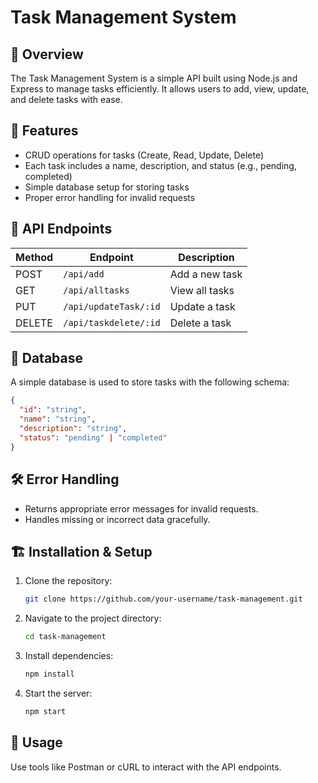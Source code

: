 # Task Management System

## 📌 Overview
The Task Management System is a simple API built using Node.js and Express to manage tasks efficiently. It allows users to add, view, update, and delete tasks with ease.

## 🚀 Features
- CRUD operations for tasks (Create, Read, Update, Delete)
- Each task includes a name, description, and status (e.g., pending, completed)
- Simple database setup for storing tasks
- Proper error handling for invalid requests

## 🔧 API Endpoints

| Method | Endpoint      | Description |
|--------|-------------|-------------|
| POST   | `/api/add`     | Add a new task |
| GET    | `/api/alltasks`     | View all tasks |
| PUT    | `/api/updateTask/:id` | Update a task |
| DELETE | `/api/taskdelete/:id` | Delete a task |

## 💾 Database
A simple database is used to store tasks with the following schema:

```json
{
  "id": "string",
  "name": "string",
  "description": "string",
  "status": "pending" | "completed"
}
```

## 🛠 Error Handling
- Returns appropriate error messages for invalid requests.
- Handles missing or incorrect data gracefully.

## 🏗️ Installation & Setup
1. Clone the repository:
   ```sh
   git clone https://github.com/your-username/task-management.git
   ```
2. Navigate to the project directory:
   ```sh
   cd task-management
   ```
3. Install dependencies:
   ```sh
   npm install
   ```
4. Start the server:
   ```sh
   npm start
   ```

## 📌 Usage
Use tools like Postman or cURL to interact with the API endpoints.


